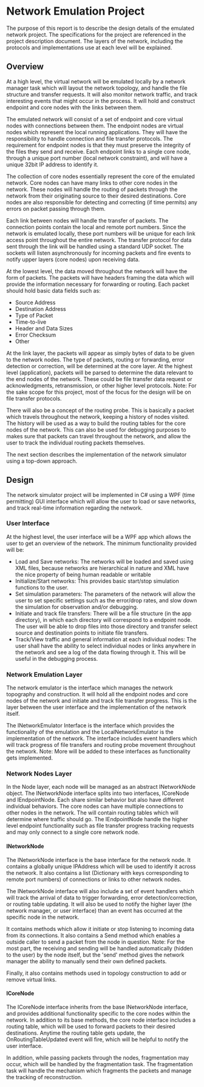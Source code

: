 # Network Emulation Project

The purpose of this report is to describe the design details of the emulated network project. The specifications for the project are referenced in the project description document. The layers of the network, including the protocols and implementations use at each level will be explained.

## Overview

At a high level, the virtual network will be emulated locally by a network manager task which will layout the network topology, and handle the file structure and transfer requests. It will also monitor  network traffic, and track interesting events that might occur in the process. It will hold and construct endpoint and core nodes with the links between them.

The emulated network will consist of a set of endpoint and core virtual nodes with connections between them. The endpoint nodes are virtual nodes which represent the local running applications. They will have the responsibility to handle connection and file transfer protocols. The requirement for endpoint nodes is that they must preserve the integrity of the files they send and receive. Each endpoint links to a single core node, through a unique port number (local network constraint), and will have a unique 32bit IP address to identify it. 

The collection of core nodes essentially represent the core of the emulated network. Core nodes can have many links to other core nodes in the network. These nodes will handle the routing of packets through the network from their originating source to their desired destinations. Core nodes are also responsible for detecting and correcting (if time permits) any errors on packet passing through them.

Each link between nodes will handle the transfer of packets. The connection points contain the local and remote port numbers. Since the network is emulated locally, these port numbers will be unique for each link access point throughout the entire network. The transfer protocol for data sent through the link will be handled using a standard UDP socket. The sockets will listen asynchronously for incoming packets and fire events to notify upper layers (core nodes) upon receiving data.

At the lowest level, the data moved throughout the network will have the form of packets. The packets will have headers framing the data which will provide the information necessary for forwarding or routing. Each packet should hold basic data fields such as:

- Source Address
- Destination Address
- Type of Packet
- Time-to-live
- Header and Data Sizes
- Error Checksum
- Other

At the link layer, the packets will appear as simply bytes of data to be given to the network nodes. The type of packets, routing or forwarding, error detection or correction,  will be determined at the core layer. At the highest level (application), packets will be parsed to determine the data relevant to the end nodes of the network. These could be file transfer data request or acknowledgments, retransmission, or other higher level protocols. Note: For the sake scope for this project, most of the focus for the design will be on file transfer protocols.

There will also be a concept of the routing probe. This is basically a packet which travels throughout the network, keeping a history of nodes visited. The history will be used as a way to build the routing tables for the core nodes of the network. This can also be used for debugging purposes to makes sure that packets can travel throughout the network, and allow the user to track the individual routing packets themselves.

The next section describes the implementation of the network simulator using a top-down approach.

## Design

The network simulator project will be implemented in C# using a WPF (time permitting) GUI interface which will allow the user to load or save networks, and track real-time information regarding the network.

### User Interface

At the highest level, the user interface will be a WPF app which allows the user to get an overview of the network. The minimum functionality provided will be:

- Load and Save networks:  The networks will be loaded and saved using XML files, because networks are hierarchical in nature and XML have the nice property of being human readable or writable
- Initialize/Start networks: This provides basic start/stop simulation functions to the user.
- Set simulation parameters: The parameters of the network will allow the user to set specific settings such as the error/drop rates, and slow down the simulation for observation and/or debugging.
- Initiate and track file transfers: There will be a file structure (in the app directory), in which each directory will correspond to a endpoint node. The user will be able to drop files into those directory and transfer select source and destination points to initiate file transfers. 
- Track/View traffic and general information at each individual nodes: The user shall have the ability to select individual nodes or links anywhere in the network and see a log of the data flowing through it. This will be useful in the debugging process.

### Network Emulation Layer

The network emulator is the interface which manages the network topography and construction. It will hold all the endpoint nodes and core nodes of the network and initiate and track file transfer progress. This is the layer between the user interface and the implementation of the network itself.

The INetworkEmulator Interface is the interface which provides the functionality of the emulation and the LocalNetworkEmulator is the implementation of the network. The interface includes event handlers which will track progress of file transfers and routing probe movement throughout the network. Note: More will be added to these interfaces as functionality gets implemented.

### Network Nodes Layer

In the Node layer, each node will be managed as an abstract INetworkNode object. The INetworkNode interface splits into two interfaces, ICoreNode and IEndpointNode. Each share similar behavior but also have different individual behaviors. The core nodes can have multiple connections to other nodes in the network. The will contain routing tables which will determine where traffic should go. The IEndpointNode handle the higher level endpoint functionality such as file transfer progress tracking requests and may only connect to a single core network node.

#### INetworkNode

The INetworkNode interface is the base interface for the network node. It contains a globally unique IPAddress which will be used to identify it across the network. It also contains a list (Dictionary with keys corresponding to remote port numbers) of connections or links to other network nodes. 

The INetworkNode interface will also include a set of event handlers which will track the arrival of data to trigger forwarding, error detection/correction, or routing table updating. It will also be used to notify the higher layer (the network manager, or user interface) than an event has occurred at the specific node in the network.

It contains methods which allow it initiate or stop listening to incoming data from its connections. It also contains a Send method which enables a outside caller to send a packet from the node in question. Note: For the most part, the receiving and sending will be handled automatically (hidden to the user) by the node itself, but the 'send' method gives the network manager the ability to manually send their own defined packets.

Finally, it also contains methods used in topology construction to add or remove virtual links.

#### ICoreNode

The ICoreNode interface inherits from the base INetworkNode interface, and provides additional functionality specific to the core nodes within the network. In addition to its base methods, the core node interface includes a routing table, which will be used to forward packets to their desired destinations. Anytime the routing table gets update, the OnRoutingTableUpdated event will fire, which will be helpful to notify the user interface.

In addition, while passing packets through the nodes, fragmentation may occur, which will be handled by the fragmentation task. The fragmentation task will handle the mechanism which fragments the packets and manage the tracking of reconstruction.

